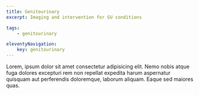 ```yaml
---
title: Genitourinary
excerpt: Imaging and intervention for GU conditions

tags: 
    - genitourinary

eleventyNavigation:
    key: genitourinary
---
```


Lorem, ipsum dolor sit amet consectetur adipisicing elit. Nemo nobis atque fuga dolores excepturi rem non repellat expedita harum aspernatur quisquam aut perferendis doloremque, laborum aliquam. Eaque sed maiores quas.